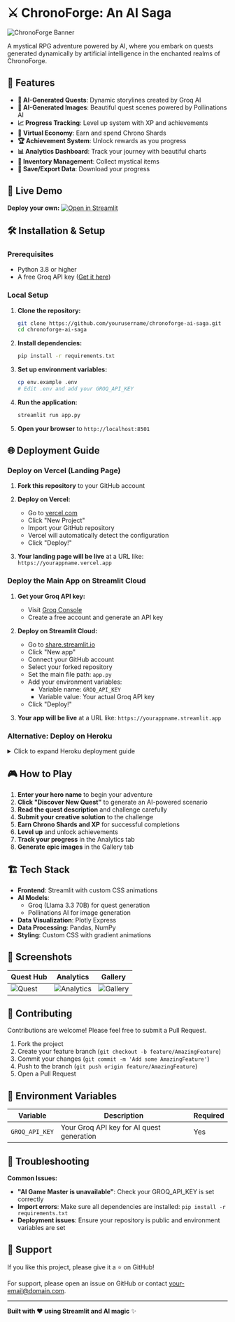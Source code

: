 # ⚔️ ChronoForge: An AI Saga

![ChronoForge Banner](https://via.placeholder.com/800x300/1a1a2e/8b9dc3?text=ChronoForge%3A+An+AI+Saga)

A mystical RPG adventure powered by AI, where you embark on quests generated dynamically by artificial intelligence in the enchanted realms of ChronoForge.

## 🌟 Features

- **🤖 AI-Generated Quests**: Dynamic storylines created by Groq AI
- **🎨 AI-Generated Images**: Beautiful quest scenes powered by Pollinations AI
- **📈 Progress Tracking**: Level up system with XP and achievements
- **💎 Virtual Economy**: Earn and spend Chrono Shards
- **🏆 Achievement System**: Unlock rewards as you progress
- **📊 Analytics Dashboard**: Track your journey with beautiful charts
- **🎒 Inventory Management**: Collect mystical items
- **💾 Save/Export Data**: Download your progress

## 🚀 Live Demo

**Deploy your own:** [![Open in Streamlit](https://static.streamlit.io/badges/streamlit_badge_black_white.svg)](https://share.streamlit.io/)

## 🛠️ Installation & Setup

### Prerequisites
- Python 3.8 or higher
- A free Groq API key ([Get it here](https://console.groq.com/keys))

### Local Setup

1. **Clone the repository:**
   ```bash
   git clone https://github.com/yourusername/chronoforge-ai-saga.git
   cd chronoforge-ai-saga
   ```

2. **Install dependencies:**
   ```bash
   pip install -r requirements.txt
   ```

3. **Set up environment variables:**
   ```bash
   cp env.example .env
   # Edit .env and add your GROQ_API_KEY
   ```

4. **Run the application:**
   ```bash
   streamlit run app.py
   ```

5. **Open your browser** to `http://localhost:8501`

## 🌐 Deployment Guide

### Deploy on Vercel (Landing Page)

1. **Fork this repository** to your GitHub account

2. **Deploy on Vercel:**
   - Go to [vercel.com](https://vercel.com/)
   - Click "New Project"
   - Import your GitHub repository
   - Vercel will automatically detect the configuration
   - Click "Deploy!"

3. **Your landing page will be live** at a URL like: `https://yourappname.vercel.app`

### Deploy the Main App on Streamlit Cloud

1. **Get your Groq API key:**
   - Visit [Groq Console](https://console.groq.com/keys)
   - Create a free account and generate an API key

2. **Deploy on Streamlit Cloud:**
   - Go to [share.streamlit.io](https://share.streamlit.io/)
   - Click "New app"
   - Connect your GitHub account
   - Select your forked repository
   - Set the main file path: `app.py`
   - Add your environment variables:
     - Variable name: `GROQ_API_KEY`
     - Variable value: Your actual Groq API key
   - Click "Deploy!"

3. **Your app will be live** at a URL like: `https://yourappname.streamlit.app`

### Alternative: Deploy on Heroku

<details>
<summary>Click to expand Heroku deployment guide</summary>

1. **Create a Procfile:**
   ```
   web: sh setup.sh && streamlit run app.py
   ```

2. **Create setup.sh:**
   ```bash
   mkdir -p ~/.streamlit/
   echo "\
   [general]\n\
   email = \"your-email@domain.com\"\n\
   " > ~/.streamlit/credentials.toml
   echo "\
   [server]\n\
   headless = true\n\
   enableCORS=false\n\
   port = \$PORT\n\
   " > ~/.streamlit/config.toml
   ```

3. **Deploy to Heroku**
</details>

## 🎮 How to Play

1. **Enter your hero name** to begin your adventure
2. **Click "Discover New Quest"** to generate an AI-powered scenario
3. **Read the quest description** and challenge carefully
4. **Submit your creative solution** to the challenge
5. **Earn Chrono Shards and XP** for successful completions
6. **Level up** and unlock achievements
7. **Track your progress** in the Analytics tab
8. **Generate epic images** in the Gallery tab

## 🏗️ Tech Stack

- **Frontend**: Streamlit with custom CSS animations
- **AI Models**: 
  - Groq (Llama 3.3 70B) for quest generation
  - Pollinations AI for image generation
- **Data Visualization**: Plotly Express
- **Data Processing**: Pandas, NumPy
- **Styling**: Custom CSS with gradient animations

## 🎨 Screenshots

| Quest Hub | Analytics | Gallery |
|-----------|-----------|---------|
| ![Quest](https://via.placeholder.com/300x200/2c2c3e/8b9dc3?text=Quest+Hub) | ![Analytics](https://via.placeholder.com/300x200/2c2c3e/a8b2d1?text=Analytics) | ![Gallery](https://via.placeholder.com/300x200/2c2c3e/c5cae9?text=Gallery) |

## 🤝 Contributing

Contributions are welcome! Please feel free to submit a Pull Request.

1. Fork the project
2. Create your feature branch (`git checkout -b feature/AmazingFeature`)
3. Commit your changes (`git commit -m 'Add some AmazingFeature'`)
4. Push to the branch (`git push origin feature/AmazingFeature`)
5. Open a Pull Request



## 🔧 Environment Variables

| Variable | Description | Required |
|----------|-------------|----------|
| `GROQ_API_KEY` | Your Groq API key for AI quest generation | Yes |

## 🐛 Troubleshooting

**Common Issues:**

- **"AI Game Master is unavailable"**: Check your GROQ_API_KEY is set correctly
- **Import errors**: Make sure all dependencies are installed: `pip install -r requirements.txt`
- **Deployment issues**: Ensure your repository is public and environment variables are set

## 🌟 Support

If you like this project, please give it a ⭐ on GitHub!

For support, please open an issue on GitHub or contact [your-email@domain.com](mailto:your-email@domain.com).

---

**Built with ❤️ using Streamlit and AI magic** ✨ 